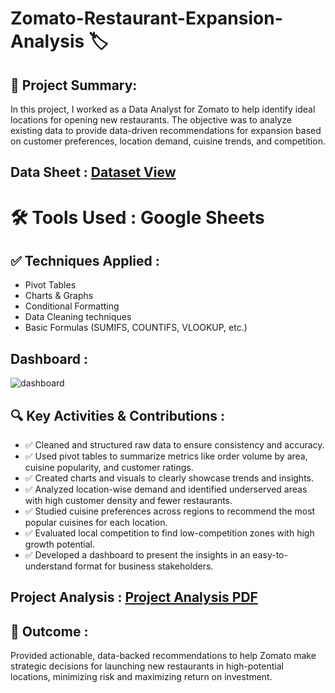 # Zomato-Restaurant-Expansion-Analysis 🏷️

## 📄 Project Summary: 
In this project, I worked as a Data Analyst for Zomato to help identify ideal locations for opening new restaurants. The objective was to analyze existing data  to provide data-driven recommendations for expansion based on customer preferences, location demand, cuisine trends, and competition.

## Data Sheet : <a href= "https://github.com/roopsagnik/Zomato-Restaurant-Expansion-Analysis/blob/main/Final_Zomato_Data_sheet.xlsx"> Dataset View </a>

# 🛠️ Tools Used : Google Sheets 

## ✅ Techniques Applied :
<ul>
  <li>Pivot Tables</li>
  <li>Charts & Graphs</li>
  <li>Conditional Formatting</li>
  <li>Data Cleaning techniques</li>
  <li>Basic Formulas (SUMIFS, COUNTIFS, VLOOKUP, etc.)</li>
</ul>

## Dashboard :
![dashboard](https://github.com/user-attachments/assets/659d2bc7-04e4-4826-999d-655e4216093c)

## 🔍 Key Activities & Contributions :

<ul>
  <li> ✅ Cleaned and structured raw data to ensure consistency and accuracy.</li>
  <li> ✅ Used pivot tables to summarize metrics like order volume by area, cuisine popularity, and customer ratings.</li>
  <li> ✅ Created charts and visuals to clearly showcase trends and insights.</li>
  <li> ✅ Analyzed location-wise demand and identified underserved areas with high customer density and fewer restaurants.</li>
  <li> ✅ Studied cuisine preferences across regions to recommend the most popular cuisines for each location.</li>
  <li> ✅ Evaluated local competition to find low-competition zones with high growth potential.</li>
  <li> ✅ Developed a dashboard to present the insights in an easy-to-understand format for business stakeholders.</li>
</ul>

## Project Analysis : <a href="https://github.com/roopsagnik/Zomato-Restaurant-Expansion-Analysis/blob/main/Project%20Analysis.pdf"> Project Analysis PDF </a>

## 🎯 Outcome :
Provided actionable, data-backed recommendations to help Zomato make strategic decisions for launching new restaurants in high-potential locations, minimizing risk and maximizing return on investment.
